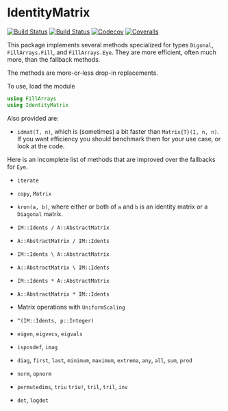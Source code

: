 # IdentityMatrix

[![Build Status](https://travis-ci.com/jlapeyre/IdentityMatrix.jl.svg?branch=master)](https://travis-ci.com/jlapeyre/IdentityMatrix.jl)
[![Build Status](https://ci.appveyor.com/api/projects/status/github/jlapeyre/IdentityMatrix.jl?svg=true)](https://ci.appveyor.com/project/jlapeyre/IdentityMatrix-jl)
[![Codecov](https://codecov.io/gh/jlapeyre/IdentityMatrix.jl/branch/master/graph/badge.svg)](https://codecov.io/gh/jlapeyre/IdentityMatrix.jl)
[![Coveralls](https://coveralls.io/repos/github/jlapeyre/IdentityMatrix.jl/badge.svg?branch=master)](https://coveralls.io/github/jlapeyre/IdentityMatrix.jl?branch=master)

This package implements several methods specialized for types `Digonal`,
`FillArrays.Fill`, and `FillArrays.Eye`. They are more efficient, often much more,
than the fallback methods.

The methods are more-or-less drop-in replacements.

To use, load the module
```julia
using FillArrays
using IdentityMatrix
```

Also provided are:

* `idmat(T, n)`, which is (sometimes) a bit faster than `Matrix{T}(I, n, n)`. If you want efficiency
you should benchmark them for your use case, or look at the code.

Here is an incomplete list of methods that are improved over the fallbacks for `Eye`.

* `iterate`

* `copy`, `Matrix`

* `kron(a, b)`, where either or both of `a` and `b` is an identity matrix or a `Diagonal` matrix.

* `IM::Idents / A::AbstractMatrix`

* `A::AbstractMatrix / IM::Idents`

* `IM::Idents \ A::AbstractMatrix`

* `A::AbstractMatrix \ IM::Idents`

* `IM::Idents * A::AbstractMatrix`

* `A::AbstractMatrix * IM::Idents`

*  Matrix operations with `UniformScaling`

* `^(IM::Idents, p::Integer)`

* `eigen`, `eigvecs`, `eigvals`

* `isposdef`, `imag`

* `diag`, `first`, `last`, `minimum`, `maximum`, `extrema`, `any`, `all`, `sum`, `prod`

* `norm`, `opnorm`

* `permutedims`, `triu` `triu!`, `tril`,  `tril`, `inv`

* `det`, `logdet`
